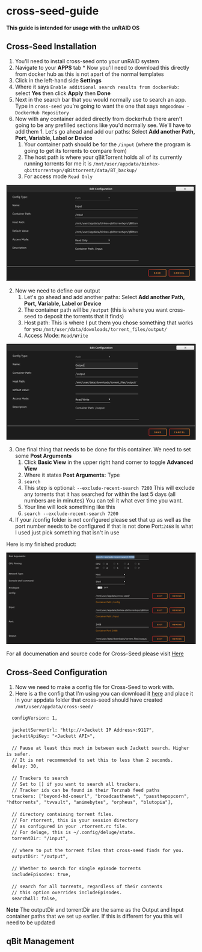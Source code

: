 # cross-seed-guide

**This guide is intended for usage with the unRAID OS**

## Cross-Seed Installation
1. You'll need to install cross-seed onto your unRAID system
  1. Navigate to your **APPS** tab
    * Now you'll need to download this directly from docker hub as this is not apart of the normal templates
  2. Click in the left-hand side **Settings**
  3. Where it says `Enable additional search results from dockerHub:` select **Yes** then click **Apply** then **Done**
  4. Next in the search bar that you would normally use to search an app. Type in `cross-seed` you're going to want the one that says `mmgoodnow - DockerHub Repository`
  5. Now with any container added directly from dockerhub there aren't going to be any prefilled sections like you'd normally see. We'll have to add them
    1. Let's go ahead and add our paths: Select **Add another Path, Port, Variable, Label or Device** 
      1. Your container path should be for the `/input` (where the program is going to get its torrents to compare from)
      2. The host path is where your qBitTorrent holds all of its currently running torrents for me it is
        `/mnt/user/appdata/binhex-qbittorrentvpn/qBittorrent/data/BT_backup/`
      3. For access mode `Read Only`
      
![input configuration!](/img/input.png "Input Settings")
      
   2. Now we need to define our output
      1. Let's go ahead and add another paths: Select **Add another Path, Port, Variable, Label or Device** 
        1. The container path will be `/output` (this is where you want cross-seed to deposit the torrents that it finds)
        2. Host path: This is where I put them you chose something that works for you 
      `/mnt/user/data/downloads/torrent_files/output/`
        3. Access Mode: `Read/Write`

![output configuration!](/img/output.png "Output Settings")

   3. One final thing that needs to be done for this container. We need to set some **Post Arguments**
      1. Click **Basic View** in the upper right hand corner to toggle **Advanced View**
      2. Where it states **Post Arguments:** Type
        1. `search`
        2. This step is optional: `--exclude-recent-search 7200` This will exclude any torrents that it has searched for within the last 5 days (all numbers are in minutes) You can tell it what ever time you want.
        3. Your line will look something like this
        4. `search --exclude-recent-search 7200`
 6. If your /config folder is not configured please set that up as well as the port number needs to be configured if that is not done Port:`2468` is what I used just pick something that isn't in use

Here is my finished product:

![finished configuration!](/img/finished.png "Finished Settings")


For all documenation and source code for Cross-Seed please visit [Here](https://github.com/mmgoodnow/cross-seed)

## Cross-Seed Configuration
1. Now we need to make a config file for Cross-Seed to work with.
2. Here is a the config that I'm using you can download it [here](/files/config.js) and place it in your appdata folder that cross-seed should have created `/mnt/user/appdata/cross-seed/`
  ```module.exports = {
	configVersion: 1,

	jackettServerUrl: "http://<Jackett IP Address>:9117",
	jackettApiKey: "<Jackett API>",

	// Pause at least this much in between each Jackett search. Higher is safer.
	// It is not recommended to set this to less than 2 seconds.
	delay: 30,

	// Trackers to search
	// Set to [] if you want to search all trackers.
	// Tracker ids can be found in their Torznab feed paths
	trackers: ["beyond-hd-oneurl", "broadcasthenet", "passthepopcorn", "hdtorrents", "tvvault", "animebytes", "orpheus", "blutopia"],

	// directory containing torrent files.
	// For rtorrent, this is your session directory
	// as configured in your .rtorrent.rc file.
	// For deluge, this is ~/.config/deluge/state.
	torrentDir: "/input",

	// where to put the torrent files that cross-seed finds for you.
	outputDir: "/output",

	// Whether to search for single episode torrents
	includeEpisodes: true,

	// search for all torrents, regardless of their contents
	// this option overrides includeEpisodes.
	searchAll: false,
```
**Note**
The outputDir and torrentDir are the same as the Output and Input container paths that we set up earlier. If this is different for you this will need to be updated

## qBit Management

